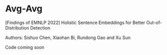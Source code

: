 # Avg-Avg
[Findings of EMNLP 2022] Holistic Sentence Embeddings for Better Out-of-Distribution Detection

Authors: Sishuo Chen, Xiaohan Bi, Rundong Gao and Xu Sun

Code coming soon
